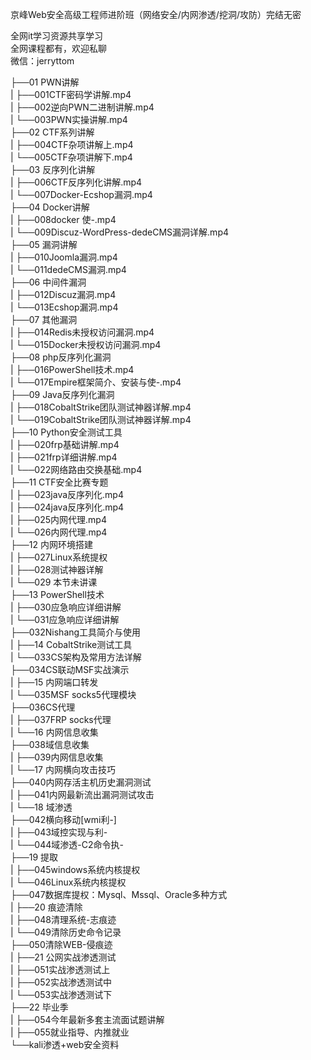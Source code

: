 京峰Web安全高级工程师进阶班（网络安全/内网渗透/挖洞/攻防）完结无密

全网it学习资源共享学习<br>全网课程都有，欢迎私聊<br>微信：jerryttom<br>

├──01 PWN讲解<br> | ├──001CTF密码学讲解.mp4<br> | ├──002逆向PWN二进制讲解.mp4<br> | └──003PWN实操讲解.mp4<br> ├──02 CTF系列讲解<br> | ├──004CTF杂项讲解上.mp4<br> | └──005CTF杂项讲解下.mp4<br> ├──03 反序列化讲解<br> | ├──006CTF反序列化讲解.mp4<br> | └──007Docker-Ecshop漏洞.mp4<br> ├──04 Docker讲解<br> | ├──008docker 使-.mp4<br> | └──009Discuz-WordPress-dedeCMS漏洞详解.mp4<br> ├──05 漏洞讲解<br> | ├──010Joomla漏洞.mp4<br> | └──011dedeCMS漏洞.mp4<br> ├──06 中间件漏洞<br> | ├──012Discuz漏洞.mp4<br> | └──013Ecshop漏洞.mp4<br> ├──07 其他漏洞<br> | ├──014Redis未授权访问漏洞.mp4<br> | └──015Docker未授权访问漏洞.mp4<br> ├──08 php反序列化漏洞<br> | ├──016PowerShell技术.mp4<br> | └──017Empire框架简介、安装与使-.mp4<br> ├──09 Java反序列化漏洞<br> | ├──018CobaltStrike团队测试神器详解.mp4<br> | └──019CobaltStrike团队测试神器详解.mp4<br> ├──10 Python安全测试工具<br> | ├──020frp基础讲解.mp4<br> | ├──021frp详细讲解.mp4<br> | └──022网络路由交换基础.mp4<br> ├──11 CTF安全比赛专题<br> | ├──023java反序列化.mp4<br> | ├──024java反序列化.mp4<br> | ├──025内网代理.mp4<br> | └──026内网代理.mp4<br> ├──12 内网环境搭建<br> | ├──027Linux系统提权<br> | ├──028测试神器详解<br> | └──029 本节未讲课<br> ├──13 PowerShell技术<br> | ├──030应急响应详细讲解<br> | └──031应急响应详细讲解<br> ├──032Nishang工具简介与使用<br> | ├──14 CobaltStrike测试工具<br> | └──033CS架构及常用方法详解<br> ├──034CS联动MSF实战演示<br> | ├──15 内网端口转发<br> | └──035MSF socks5代理模块<br> ├──036CS代理<br> | ├──037FRP socks代理<br> | └──16 内网信息收集<br> ├──038域信息收集<br> | ├──039内网信息收集<br> | └──17 内网横向攻击技巧<br> ├──040内网存活主机历史漏洞测试<br> | ├──041内网最新流出漏洞测试攻击<br> | └──18 域渗透<br> ├──042横向移动[wmi利-]<br> | ├──043域控实现与利-<br> | └──044域渗透-C2命令执-<br> ├──19 提取<br> | ├──045windows系统内核提权<br> | └──046Linux系统内核提权<br> ├──047数据库提权：Mysql、Mssql、Oracle多种方式<br> | ├──20 痕迹清除<br> | ├──048清理系统-志痕迹<br> | └──049清除历史命令记录<br> ├──050清除WEB-侵痕迹<br> | ├──21 公网实战渗透测试<br> | ├──051实战渗透测试上<br> | ├──052实战渗透测试中<br> | └──053实战渗透测试下<br> ├──22 毕业季<br> | ├──054今年最新多套主流面试题讲解<br> | ├──055就业指导、内推就业<br> └──kali渗透+web安全资料